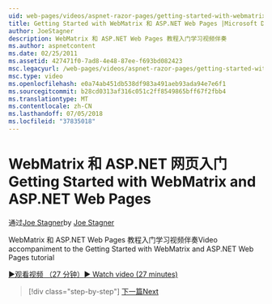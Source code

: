 ```yaml
---
uid: web-pages/videos/aspnet-razor-pages/getting-started-with-webmatrix-and-aspnet-web-pages
title: Getting Started with WebMatrix 和 ASP.NET Web Pages |Microsoft Docs
author: JoeStagner
description: WebMatrix 和 ASP.NET Web Pages 教程入门学习视频伴奏
ms.author: aspnetcontent
ms.date: 02/25/2011
ms.assetid: 427471f0-7ad8-4e48-87ee-f693bd082423
msc.legacyurl: /web-pages/videos/aspnet-razor-pages/getting-started-with-webmatrix-and-aspnet-web-pages
msc.type: video
ms.openlocfilehash: e0a74ab451db538df983a491aeb93ada94e7e6f1
ms.sourcegitcommit: b28cd0313af316c051c2ff8549865bff67f2fbb4
ms.translationtype: MT
ms.contentlocale: zh-CN
ms.lasthandoff: 07/05/2018
ms.locfileid: "37835018"
---
```

<a name="getting-started-with-webmatrix-and-aspnet-web-pages"></a><span data-ttu-id="a2523-103">WebMatrix 和 ASP.NET 网页入门</span><span class="sxs-lookup"><span data-stu-id="a2523-103">Getting Started with WebMatrix and ASP.NET Web Pages</span></span>
====================
<span data-ttu-id="a2523-104">通过[Joe Stagner](https://github.com/JoeStagner)</span><span class="sxs-lookup"><span data-stu-id="a2523-104">by [Joe Stagner](https://github.com/JoeStagner)</span></span>

<span data-ttu-id="a2523-105">WebMatrix 和 ASP.NET Web Pages 教程入门学习视频伴奏</span><span class="sxs-lookup"><span data-stu-id="a2523-105">Video accompaniment to the Getting Started with WebMatrix and ASP.NET Web Pages tutorial</span></span>

[<span data-ttu-id="a2523-106">&#9654;观看视频 （27 分钟）</span><span class="sxs-lookup"><span data-stu-id="a2523-106">&#9654; Watch video (27 minutes)</span></span>](https://channel9.msdn.com/Blogs/ASP-NET-Site-Videos/getting-started-with-webmatrix-and-aspnet-web-pages)

> [!div class="step-by-step"]
> [<span data-ttu-id="a2523-107">下一篇</span><span class="sxs-lookup"><span data-stu-id="a2523-107">Next</span></span>](introduction-to-aspnet-web-programming-using-the-razor-syntax.md)
